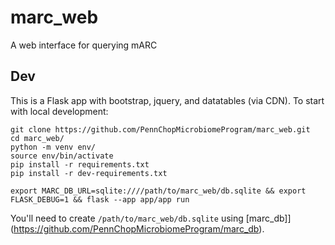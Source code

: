 # marc_web
A web interface for querying mARC


## Dev

This is a Flask app with bootstrap, jquery, and datatables (via CDN). To start with local development:

```
git clone https://github.com/PennChopMicrobiomeProgram/marc_web.git
cd marc_web/
python -m venv env/
source env/bin/activate
pip install -r requirements.txt
pip install -r dev-requirements.txt

export MARC_DB_URL=sqlite:////path/to/marc_web/db.sqlite && export FLASK_DEBUG=1 && flask --app app/app run
```

You'll need to create `/path/to/marc_web/db.sqlite` using [marc_db]](https://github.com/PennChopMicrobiomeProgram/marc_db).
